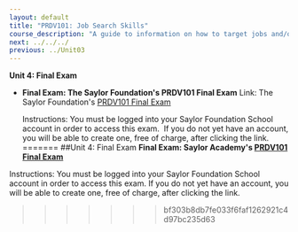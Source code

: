 ```yaml
---
layout: default
title: "PRDV101: Job Search Skills"
course_description: "A guide to information on how to target jobs and/or careers that are desirable and realistic for you and that fill a need for employers in today’s challenging job market."
next: ../../../
previous: ../Unit03
---
```

**Unit 4: Final Exam** <span id="4"></span> 
-   **Final Exam: The Saylor Foundation's PRDV101 Final Exam**
    Link: The Saylor Foundation's [PRDV101 Final
    Exam](http://school.saylor.org/mod/quiz/view.php?id=884)  
      
     Instructions: You must be logged into your Saylor Foundation School
    account in order to access this exam.  If you do not yet have an
    account, you will be able to create one, free of charge, after
    clicking the link. 
=======
##Unit 4: Final Exam
**Final Exam: Saylor Academy's [PRDV101 Final Exam](http://school.saylor.org/mod/quiz/view.php?id=884)**

Instructions: You must be logged into your Saylor Foundation School account in order to access this exam. If you do not yet have an account, you will be able to create one, free of charge, after clicking the link.
>>>>>>> bf303b8db7fe033f6faf1262921c4d97bc235d63


